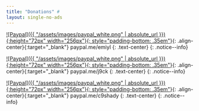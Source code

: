 ```yaml
---
title: "Donations" #
layout: single-no-ads
---
```


[![Paypal]({{ "/assets/images/paypal_white.png" | absolute_url }}){:height="72px" width="256px"}{: style="padding-bottom: .35em"}](https://www.paypal.me/emiyl/10){: .align-center}{:target="_blank"}
paypal.me/emiyl
{: .text-center}
{: .notice--info}

[![Paypal]({{ "/assets/images/paypal_white.png" | absolute_url }}){:height="72px" width="256px"}{: style="padding-bottom: .35em"}](https://www.paypal.me/j9ck/10){: .align-center}{:target="_blank"}
paypal.me/j9ck
{: .text-center}
{: .notice--info}

[![Paypal]({{ "/assets/images/paypal_white.png" | absolute_url }}){:height="72px" width="256px"}{: style="padding-bottom: .35em"}](https://www.paypal.me/c9shady/10){: .align-center}{:target="_blank"}
paypal.me/c9shady
{: .text-center}
{: .notice--info}
